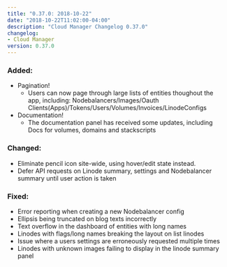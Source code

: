 ```yaml
---
title: "0.37.0: 2018-10-22"
date: "2018-10-22T11:02:00-04:00"
description: "Cloud Manager Changelog 0.37.0"
changelog:
- Cloud Manager
version: 0.37.0
---
```

### Added:
  * Pagination!
    * Users can now page through large lists of entities thoughout the app, including: Nodebalancers/Images/Oauth Clients(Apps)/Tokens/Users/Volumes/Invoices/LinodeConfigs
  * Documentation!
    * The documentation panel has received some updates, including Docs for volumes, domains and stackscripts 

### Changed:
  * Eliminate pencil icon site-wide, using hover/edit state instead.
  * Defer API requests on Linode summary, settings and Nodebalancer summary until user action is taken

### Fixed:

  * Error reporting when creating a new Nodebalancer config
  * Ellipsis being truncated on blog texts incorrectly
  * Text overflow in the dashboard of entities with long names
  * Linodes with flags/long names breaking the layout on list linodes
  * Issue where a users settings are erroneously requested multiple times
  * Linodes with unknown images failing to display in the linode summary panel
